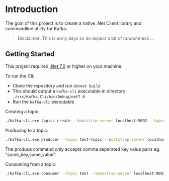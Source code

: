 # Introduction

The goal of this project is to create a native .Net Client library and commandline utility for Kafka.
> Disclaimer: This is early days so do expect a bit of randomness ...

## Getting Started

This project required [.Net 7.0](https://dotnet.microsoft.com/en-us/download/dotnet/7.0) or higher on your machine.

To run the Cli:

- Clone the repository and run `dotnet build`
- This should output a `kafka-cli` executable in directory `./src/Kafka.Cli/bin/Debug/net7.0`
- Run the `kafka-cli` executable

Creating a topic:

```bash
./kafka-cli.exe topics create --bootstrap-server localhost:9092 --topic test-topic --partition-count 6 --replication-factor 3
```

Producing to a topic:

```bash
./kafka-cli.exe producer --topic test-topic --bootstrap-server localhost:9092 --client-id me.org
```

The produce command only accepts comma separated key value pairs eg. "some_key,some_value".

Consuming from a topic:

```bash
./kafka-cli.exe consumer --topic test --bootstrap-server localhost:9092 --client-id me.org --group-id test-cg
```
